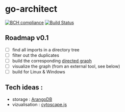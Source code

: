 # go-architect
[![BCH compliance](https://bettercodehub.com/edge/badge/Err0r500/go-architect?branch=master)](https://bettercodehub.com/)
[![Build Status](http://35.202.103.169:8000/api/badges/Err0r500/go-architect/status.svg)](http://35.202.103.169:8000/Err0r500/go-architect)


## Roadmap v0.1
- [ ] find all imports in a directory tree
- [ ] filter out the duplicates
- [ ] build the corresponding [directed graph](https://en.wikipedia.org/wiki/Directed_graph) 
- [ ] visualize the graph (from an external tool, see below)
- [ ] build for Linux & Windows

## Tech ideas :
- storage : [ArangoDB](https://www.arangodb.com/)
- vizualisation : [cytoscape.js](https://github.com/cytoscape/cytoscape.js)